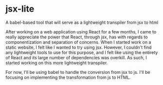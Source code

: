 # jsx-lite
A babel-based tool that will serve as a lightweight transpiler from jsx to html

After working on a web application using React for a few months, I came to really
appreciate the power that React, through jsx, has with regards to componentization and
separation of concerns. When I started work on a static website, I felt like I wanted
to try using jsx. However, I couldn't find any lightweight tools to use for this purpose,
and I felt like using the entirety of React and its large number of dependencies was overkill.
As such, I started working on this more lightweight transpiler. 

For now, I'll be using babel to handle the conversion from jsx to js.
I'll be focusing on implementing the transformation from js to HTML.
